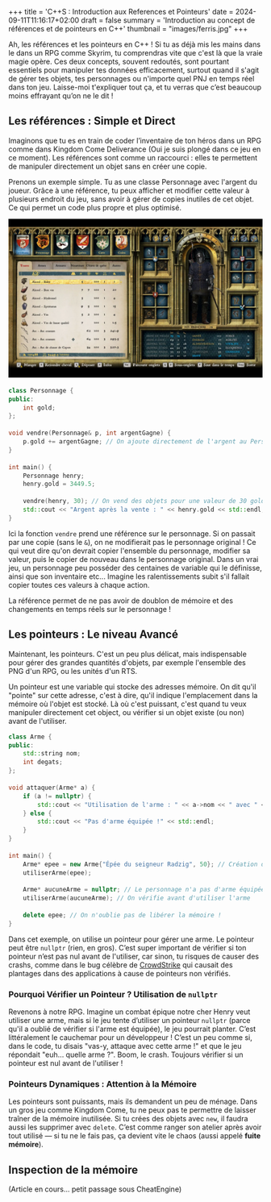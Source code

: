 +++
title = 'C++S : Introduction aux References et Pointeurs'
date = 2024-09-11T11:16:17+02:00
draft = false
summary = 'Introduction au concept de références et de pointeurs en C++'
thumbnail = "images/ferris.jpg"
+++

Ah, les références et les pointeurs en C++ ! Si tu as déjà mis les mains dans le dans un RPG comme Skyrim, tu comprendras vite que c'est là que la vraie magie opère. Ces deux concepts, souvent redoutés, sont pourtant essentiels pour manipuler tes données efficacement, surtout quand il s'agit de gérer tes objets, tes personnages ou n'importe quel PNJ en temps réel dans ton jeu. Laisse-moi t'expliquer tout ça, et tu verras que c’est beaucoup moins effrayant qu’on ne le dit !

## Les références : Simple et Direct

Imaginons que tu es en train de coder l’inventaire de ton héros dans un RPG comme dans Kingdom Come Deliverance (Oui je suis plongé dans ce jeu en ce moment). Les références sont comme un raccourci : elles te permettent de manipuler directement un objet sans en créer une copie.

Prenons un exemple simple. Tu as une classe Personnage avec l'argent du joueur. Grâce à une référence, tu peux afficher et modifier cette valeur à plusieurs endroit du jeu, sans avoir à gérer de copies inutiles de cet objet. Ce qui permet un code plus propre et plus optimisé.

![kcd-inventory](kcd-inventory.webp)

```cpp
class Personnage {
public:
    int gold;
};

void vendre(Personnage& p, int argentGagne) {
    p.gold += argentGagne; // On ajoute directement de l'argent au Personnage !
}

int main() {
    Personnage henry;
    henry.gold = 3449.5;
    
    vendre(henry, 30); // On vend des objets pour une valeur de 30 golds
    std::cout << "Argent après la vente : " << henry.gold << std::endl;
}

```

Ici la fonction `vendre` prend une référence sur le personnage. Si on passait par une copie (sans le `&`), on ne modifierait pas le personnage original ! Ce qui veut dire qu'on devrait copier l'ensemble du personnage, modifier sa valeur, puis le copier de nouveau dans le personnage original.
Dans un vrai jeu, un personnage peu posséder des centaines de variable qui le définisse, ainsi que son inventaire etc... Imagine les ralentissements subit s'il fallait copier toutes ces valeurs à chaque action.

La référence permet de ne pas avoir de doublon de mémoire et des changements en temps réels sur le personnage !

## Les pointeurs : Le niveau Avancé

Maintenant, les pointeurs. C'est un peu plus délicat, mais indispensable pour gérer des grandes quantités d'objets, par exemple l'ensemble des PNG d'un RPG, ou les unités d'un RTS.


Un pointeur est une variable qui stocke des adresses mémoire. On dit qu'il "pointe" sur cette adresse, c'est à dire, qu'il indique l'emplacement dans la mémoire où l'objet est stocké. Là où c'est puissant, c'est quand tu veux manipuler directement cet object, ou vérifier si un objet existe (ou non) avant de l'utiliser.

```cpp
class Arme {
public:
    std::string nom;
    int degats;
};

void attaquer(Arme* a) {
    if (a != nullptr) {
        std::cout << "Utilisation de l'arme : " << a->nom << " avec " << a->degats << " points de dégâts." << std::endl;
    } else {
        std::cout << "Pas d'arme équipée !" << std::endl;
    }
}

int main() {
    Arme* epee = new Arme{"Épée du seigneur Radzig", 50}; // Création d’une arme dynamique (via pointeur)
    utiliserArme(epee);
    
    Arme* aucuneArme = nullptr; // Le personnage n'a pas d'arme équipée
    utiliserArme(aucuneArme); // On vérifie avant d'utiliser l'arme
    
    delete epee; // On n'oublie pas de libérer la mémoire !
}
```

Dans cet exemple, on utilise un pointeur pour gérer une arme. Le pointeur peut être `nullptr` (rien, en gros). C’est super important de vérifier si ton pointeur n’est pas nul avant de l'utiliser, car sinon, tu risques de causer des crashs, comme dans le bug célèbre de [CrowdStrike](https://next.ink/144464/crowdstrike-donne-des-details-techniques-sur-son-fiasco/) qui causait des plantages dans des applications à cause de pointeurs non vérifiés.

### Pourquoi Vérifier un Pointeur ? Utilisation de `nullptr`
Revenons à notre RPG. Imagine un combat épique notre cher Henry veut utiliser une arme, mais si le jeu tente d’utiliser un pointeur `nullptr` (parce qu'il a oublié de vérifier si l'arme est équipée), le jeu pourrait planter. C’est littéralement le cauchemar pour un développeur ! C’est un peu comme si, dans le code, tu disais "vas-y, attaque avec cette arme !" et que le jeu répondait "euh... quelle arme ?". Boom, le crash. Toujours vérifier si un pointeur est nul avant de l'utiliser !

### Pointeurs Dynamiques : Attention à la Mémoire
Les pointeurs sont puissants, mais ils demandent un peu de ménage. Dans un gros jeu comme Kingdom Come, tu ne peux pas te permettre de laisser traîner de la mémoire inutilisée. Si tu crées des objets avec `new`, il faudra aussi les supprimer avec `delete`. C’est comme ranger son atelier après avoir tout utilisé — si tu ne le fais pas, ça devient vite le chaos (aussi appelé **fuite mémoire**).

## Inspection de la mémoire

(Article en cours... petit passage sous CheatEngine)
